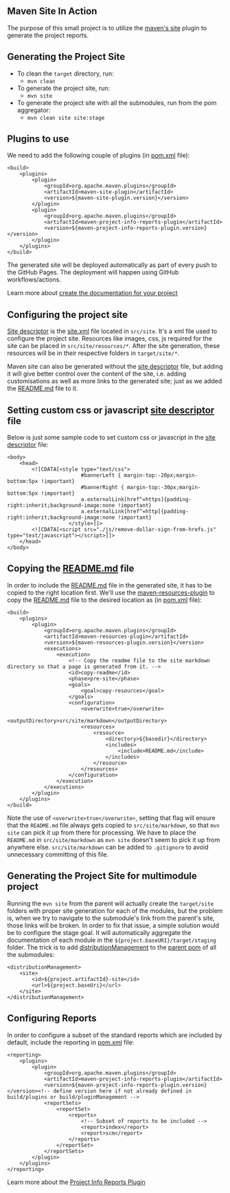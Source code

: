 ## Maven Site In Action

The purpose of this small project is to utilize the [maven's site][maven-site-plugin-url] plugin to generate the project reports.

## Generating the Project Site

* To clean the `target` directory, run:
  * `mvn clean`
* To generate the project site, run:
  * `mvn site`
* To generate the project site with all the submodules, run from the pom aggregator:
  * `mvn clean site site:stage`

## Plugins to use
We need to add the following couple of plugins (in [pom.xml](pom.xml) file):
```
<build>
    <plugins>
        <plugin>
            <groupId>org.apache.maven.plugins</groupId>
            <artifactId>maven-site-plugin</artifactId>
            <version>${maven-site-plugin.version}</version>
        </plugin>
        <plugin>
            <groupId>org.apache.maven.plugins</groupId>
            <artifactId>maven-project-info-reports-plugin</artifactId>
            <version>${maven-project-info-reports-plugin.version}</version>
        </plugin>
    </plugins>
</build>
```

The generated site will be deployed automatically as part of every push to the GitHub Pages. The deployment will happen using GitHub workflows/actions.

Learn more about [create the documentation for your project][site-guide-url]

## Configuring the project site
[Site descriptor][site-descriptor-url] is the [site.xml](src/site/site.xml) file located in `src/site`. It's a xml file used to configure
the project site. Resources like images, css, js required for the site can be placed in `src/site/resources/*`.
After the site generation, these resources will be in their respective folders in `target/site/*`.

Maven site can also be generated without the [site descriptor](src/site/site.xml) file, but adding it will give better control 
over the content of the site, i.e. adding customisations as well as more links to the generated site; just as we
added the [README.md](README.md) file to it.

## Setting custom css or javascript [site descriptor](src/site/site.xml) file
Below is just some sample code to set custom css or javascript in the [site descriptor](src/site/site.xml) file:
```
<body>
    <head>
        <![CDATA[<style type="text/css">
                        #bannerLeft { margin-top:-20px;margin-bottom:5px !important}
                        #bannerRight { margin-top:-30px;margin-bottom:5px !important}
                        a.externalLink[href^=https]{padding-right:inherit;background-image:none !important}
                        a.externalLink[href^=http]{padding-right:inherit;background-image:none !important}
                    </style>]]>
        <![CDATA[<script src="./js/remove-dollar-sign-from-hrefs.js" type="text/javascript"></script>]]>
    </head>
</body>
```

## Copying the [README.md](README.md) file
In order to include the [README.md](README.md) file in the generated site, it has to be copied to the right location first.
We'll use the [maven-resources-plugin][maven-resources-plugin-url] to copy the [README.md](README.md) file to 
the desired location as (in [pom.xml](pom.xml) file):
```
<build>
    <plugins>
        <plugin>
            <groupId>org.apache.maven.plugins</groupId>
            <artifactId>maven-resources-plugin</artifactId>
            <version>${maven-resources-plugin.version}</version>
            <executions>
                <execution>
                    <!-- Copy the readme file to the site markdown directory so that a page is generated from it. -->
                    <id>copy-readme</id>
                    <phase>pre-site</phase>
                    <goals>
                        <goal>copy-resources</goal>
                    </goals>
                    <configuration>
                        <overwrite>true</overwrite>
                        <outputDirectory>src/site/markdown</outputDirectory>
                        <resources>
                            <resource>
                                <directory>${basedir}</directory>
                                <includes>
                                    <include>README.md</include>
                                </includes>
                            </resource>
                        </resources>
                    </configuration>
                </execution>
            </executions>
        </plugin>
    </plugins>
</build>
```
Note the use of `<overwrite>true</overwrite>`, setting that flag will ensure that the `README.md` file
always gets copied to `src/site/markdown`, so that `mvn site` can pick it up from there for processing.
We have to place the `README.md` in `src/site/markdown` as `mvn site` doesn't seem to pick it up from anywhere else.
`src/site/markdown` can be added to `.gitignore` to avoid unnecessary committing of this file.

## Generating the Project Site for multimodule project

Running the `mvn site` from the parent will actually create the `target/site` folders with proper site generation
for each of the modules, but the problem is, when we try to navigate to the submodule's link from the
parent's site, those links will be broken. In order to fix that issue, a simple solution would be to 
configure the stage goal. It will automatically aggregate the documentation of each module in 
the `${project.baseURI}/target/staging` folder. The trick is to add [distributionManagement][site-distribution-url] 
to the [parent pom](../pom.xml) of all the submodules:

```
<distributionManagement>
    <site>
        <id>${project.artifactId}-site</id>
        <url>${project.baseUri}</url>
    </site>
</distributionManagement>
```

## Configuring Reports
In order to configure a subset of the standard reports which are included by default, include the reporting in [pom.xml](pom.xml) file:
```
<reporting>
    <plugins>
        <plugin>
            <groupId>org.apache.maven.plugins</groupId>
            <artifactId>maven-project-info-reports-plugin</artifactId>
            <version>${maven-project-info-reports-plugin.version}</version><!-- define version here if not already defined in build/plugins or build/pluginManagement -->
            <reportSets>
                <reportSet>
                    <reports>
                        <!-- Subset of reports to be included -->
                        <report>index</report>
                        <report>scm</report>
                    </reports>
                </reportSet>
            </reportSets>
        </plugin>
    </plugins>
</reporting>
```
Learn more about the [Project Info Reports Plugin][project-info-report-plugin-url]

<!-- MARKDOWN LINKS & IMAGES -->
<!-- https://www.markdownguide.org/basic-syntax/#reference-style-links -->
[maven-site-plugin-url]:https://maven.apache.org/plugins/maven-site-plugin/
[site-guide-url]:https://maven.apache.org/guides/mini/guide-site.html
[site-descriptor-url]:https://maven.apache.org/guides/mini/guide-site.html#creating-a-site-descriptor
[project-info-report-plugin-url]:https://maven.apache.org/plugins/maven-project-info-reports-plugin/
[maven-resources-plugin-url]:https://maven.apache.org/plugins/maven-resources-plugin/
[site-distribution-url]:https://maven.apache.org/pom.html#Site_Distribution

